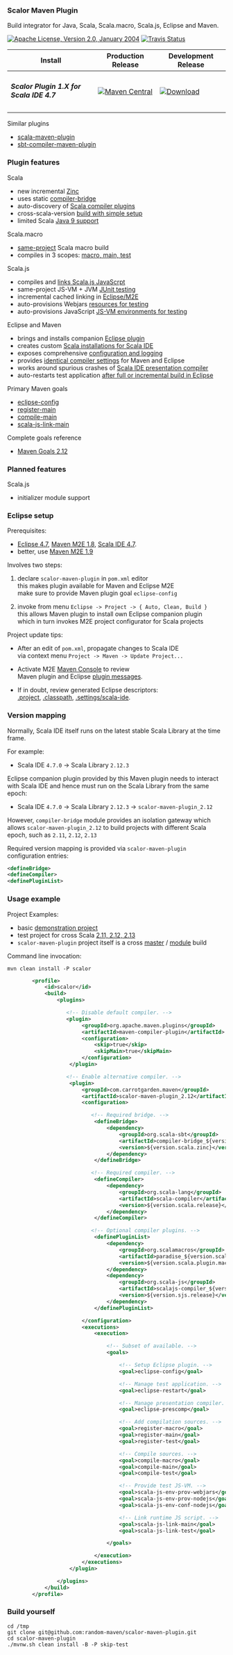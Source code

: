
### Scalor Maven Plugin

Build integrator for Java, Scala, Scala.macro, Scala.js, Eclipse and Maven.

[![Apache License, Version 2.0, January 2004](https://img.shields.io/github/license/mojohaus/versions-maven-plugin.svg?label=License)](http://www.apache.org/licenses/)
[![Travis Status](https://travis-ci.org/random-maven/scalor-maven-plugin.svg?branch=master)](https://travis-ci.org/random-maven/scalor-maven-plugin/builds)

| Install | Production Release | Development Release |
| ----------------------------------- | ------------------ | ------------------- |
| <h5> Scalor Plugin 1.X for Scala IDE 4.7 </h5> | [![Maven Central](https://maven-badges.herokuapp.com/maven-central/com.carrotgarden.maven/scalor-maven-plugin_2.12/badge.svg?style=plastic)](https://maven-badges.herokuapp.com/maven-central/com.carrotgarden.maven/scalor-maven-plugin_2.12)  | [![Download](https://api.bintray.com/packages/random-maven/maven/scalor-maven-plugin_2.12/images/download.svg)](https://bintray.com/random-maven/maven/scalor-maven-plugin_2.12/_latestVersion) |

Similar plugins
* [scala-maven-plugin](https://github.com/davidB/scala-maven-plugin)
* [sbt-compiler-maven-plugin](https://github.com/sbt-compiler-maven-plugin/sbt-compiler-maven-plugin)

### Plugin features

Scala
* new incremental [Zinc](https://github.com/sbt/zinc)
* uses static [compiler-bridge](https://github.com/sbt/zinc/tree/1.x/internal/compiler-bridge)
* auto-discovery of [Scala compiler plugins](https://random-maven.github.io/scalor-maven-plugin/2.12/eclipse-config-mojo.html#definePluginList)
* cross-scala-version [build with simple setup](https://github.com/random-maven/scalor-maven-plugin/tree/master/src/it/test-cross)
* limited Scala [Java 9 support](https://github.com/scala/scala-dev/issues/139) 

Scala.macro
* [same-project](https://stackoverflow.com/questions/21994764/scala-macros-and-separate-compilation-units) Scala macro build
* compiles in 3 scopes: [macro, main, test](http://scala-ide.org/docs/current-user-doc/features/scalacompiler/index.html)

Scala.js
* compiles and [links Scala.js JavaScrpt](https://github.com/scala-js/scala-js-cli)
* same-project JS-VM + JVM [JUnit testing](https://github.com/random-scalor/scala-js-junit-tools)
* incremental cached linking in [Eclipse/M2E](https://random-maven.github.io/scalor-maven-plugin/2.12/scala-js-link-main-mojo.html)
* auto-provisions Webjars [resources for testing](https://www.webjars.org/) 
* auto-provisions JavaScript [JS-VM environments for testing](https://www.scala-js.org/doc/project/js-environments.html)

Eclipse and Maven
* brings and installs companion [Eclipse plugin](https://github.com/random-maven/scalor-maven-plugin/blob/master/src/main/scala/com/carrotgarden/maven/scalor/EclipsePlugin.scala)
* creates custom [Scala installations for Scala IDE](http://scala-ide.org/docs/4.0.x/advancedsetup/scala-installations.html)
* exposes comprehensive [configuration and logging](https://random-maven.github.io/scalor-maven-plugin/2.12/eclipse-config-mojo.html)
* provides [identical compiler settings](https://random-maven.github.io/scalor-maven-plugin/2.12/eclipse-config-mojo.html#zincCompileOptions)
for Maven and Eclipse
* works around spurious crashes of [Scala IDE presentation compiler](https://random-maven.github.io/scalor-maven-plugin/2.12/eclipse-prescomp-mojo.html)
* auto-restarts test application [after full or incremental build in Eclipse](https://random-maven.github.io/scalor-maven-plugin/2.12/eclipse-restart-mojo.html)

Primary Maven goals

* [eclipse-config](https://random-maven.github.io/scalor-maven-plugin/2.12/eclipse-config-mojo.html)
* [register-main](https://random-maven.github.io/scalor-maven-plugin/2.12/register-main-mojo.html)
* [compile-main](https://random-maven.github.io/scalor-maven-plugin/2.12/compile-main-mojo.html)
* [scala-js-link-main](https://random-maven.github.io/scalor-maven-plugin/2.12/scala-js-link-main-mojo.html)

Complete goals reference

* [Maven Goals 2.12](https://random-maven.github.io/scalor-maven-plugin/2.12/plugin-info.html)

### Planned features

Scala.js
* initializer module support

### Eclipse setup

Prerequisites:
* [Eclipse 4.7](http://www.eclipse.org/downloads/),
  [Maven M2E 1.8](http://www.eclipse.org/m2e/),
  [Scala IDE 4.7](http://scala-ide.org/).
* better, use [Maven M2E 1.9](https://repository.takari.io/content/sites/m2e.extras/m2e/1.9.0/N/LATEST/)

Involves two steps:

1. declare `scalor-maven-plugin` in `pom.xml` editor  
   this makes plugin available for Maven and Eclipse M2E  
   make sure to provide Maven plugin goal `eclipse-config`  
  
2. invoke from menu `Eclipse -> Project -> { Auto, Clean, Build }`  
   this allows Maven plugin to install own Eclipse companion plugin  
   which in turn invokes M2E project configurator for Scala projects  

Project update tips:

* After an edit of `pom.xml`, propagate changes to Scala IDE  
  via context menu `Project -> Maven -> Update Project...`

* Activate M2E [Maven Console](https://www.ibm.com/support/knowledgecenter/SS8PJ7_9.1.0/com.ibm.etools.maven.doc/topics/troubleshooting.html)
to review  
Maven plugin and Eclipse [plugin messages](https://github.com/random-maven/scalor-maven-plugin/blob/master/note/install-log.md).

* If in doubt, review generated Eclipse descriptors:  
[.project](https://github.com/random-maven/scalor-maven-plugin/blob/master/note/eclipse.project.md),
[.classpath](https://github.com/random-maven/scalor-maven-plugin/blob/master/note/eclipse.classpath.md),
[.settings/scala-ide](https://github.com/random-maven/scalor-maven-plugin/blob/master/note/eclipse.scala-ide.md).

### Version mapping

Normally, Scala IDE itself runs 
on the latest stable Scala Library at the time frame.

For example:
* Scala IDE `4.7.0` -> Scala Library `2.12.3`

Eclipse companion plugin provided by this Maven plugin
needs to interact with Scala IDE and hence must run
on the Scala Library from the same epoch:
* Scala IDE `4.7.0` -> Scala Library `2.12.3` -> `scalor-maven-plugin_2.12`

However, `compiler-bridge` module provides an isolation gateway 
which allows `scalor-maven-plugin_2.12` to build projects 
with different Scala epoch, such as `2.11`, `2.12`, `2.13`

Required version mapping is provided via `scalor-maven-plugin` configuration entries:
```xml
<defineBridge>
<defineCompiler>
<definePluginList>
```

### Usage example

Project Examples:
* basic [demonstration project](https://github.com/random-maven/scalor-maven-plugin/blob/master/demo/pom.xml)
* test project for cross Scala [2.11, 2.12, 2.13](https://github.com/random-maven/scalor-maven-plugin/tree/master/src/it/test-cross)
* `scalor-maven-plugin` project itself is a cross
[master](https://github.com/random-maven/scalor-maven-plugin/blob/master/pom.xml)
/
[module](https://github.com/random-maven/scalor-maven-plugin/blob/master/cross/2.12/pom.xml)
build

Command line invocation:

```
mvn clean install -P scalor
```

```xml
        <profile>
            <id>scalor</id>
            <build>
                <plugins>

                   <!-- Disable default compiler. -->
                   <plugin>
                        <groupId>org.apache.maven.plugins</groupId>
                        <artifactId>maven-compiler-plugin</artifactId>
                        <configuration>
                            <skip>true</skip>
                            <skipMain>true</skipMain>
                        </configuration>
                    </plugin>

                   <!-- Enable alternative compiler. -->
                    <plugin>
                        <groupId>com.carrotgarden.maven</groupId>
                        <artifactId>scalor-maven-plugin_2.12</artifactId>
                        <configuration>

                           <!-- Required bridge. -->
                            <defineBridge>
                                <dependency>
                                    <groupId>org.scala-sbt</groupId>
                                    <artifactId>compiler-bridge_${version.scala.epoch}</artifactId>
                                    <version>${version.scala.zinc}</version>
                                </dependency>
                            </defineBridge>

                           <!-- Required compiler. -->
                            <defineCompiler>
                                <dependency>
                                    <groupId>org.scala-lang</groupId>
                                    <artifactId>scala-compiler</artifactId>
                                    <version>${version.scala.release}</version>
                                </dependency>
                            </defineCompiler>

                           <!-- Optional compiler plugins. -->
                            <definePluginList>
                                <dependency>
                                    <groupId>org.scalamacros</groupId>
                                    <artifactId>paradise_${version.scala.release}</artifactId>
                                    <version>${version.scala.plugin.macro}</version>
                                </dependency>
                                <dependency>
                                    <groupId>org.scala-js</groupId>
                                    <artifactId>scalajs-compiler_${version.scala.release}</artifactId>
                                    <version>${version.sjs.release}</version>
                                </dependency>
                            </definePluginList>

                        </configuration>
                        <executions>
                            <execution>

                                <!-- Subset of available. -->
                                <goals>

                                    <!-- Setup Eclipse plugin. -->
                                    <goal>eclipse-config</goal>

                                    <!-- Manage test application. -->
                                    <goal>eclipse-restart</goal>

                                    <!-- Manage presentation compiler. -->
                                    <goal>eclipse-prescomp</goal>

                                    <!-- Add compilation sources. -->
                                    <goal>register-macro</goal>
                                    <goal>register-main</goal>
                                    <goal>register-test</goal>

                                    <!-- Compile sources. -->
                                    <goal>compile-macro</goal>
                                    <goal>compile-main</goal>
                                    <goal>compile-test</goal>

                                    <!-- Provide test JS-VM. -->
                                    <goal>scala-js-env-prov-webjars</goal>
                                    <goal>scala-js-env-prov-nodejs</goal>
                                    <goal>scala-js-env-conf-nodejs</goal>

                                    <!-- Link runtime JS script. -->
                                    <goal>scala-js-link-main</goal>
                                    <goal>scala-js-link-test</goal>

                                </goals>

                            </execution>
                        </executions>
                    </plugin>

                </plugins>
            </build>
        </profile>
```

### Build yourself

```
cd /tmp
git clone git@github.com:random-maven/scalor-maven-plugin.git
cd scalor-maven-plugin
./mvnw.sh clean install -B -P skip-test
```
